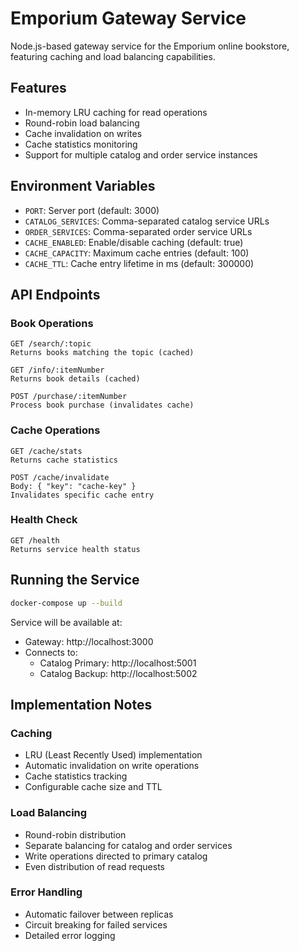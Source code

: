 # Emporium Gateway Service

Node.js-based gateway service for the Emporium online bookstore, featuring caching and load balancing capabilities.

## Features

- In-memory LRU caching for read operations
- Round-robin load balancing
- Cache invalidation on writes
- Cache statistics monitoring
- Support for multiple catalog and order service instances

## Environment Variables

- `PORT`: Server port (default: 3000)
- `CATALOG_SERVICES`: Comma-separated catalog service URLs
- `ORDER_SERVICES`: Comma-separated order service URLs
- `CACHE_ENABLED`: Enable/disable caching (default: true)
- `CACHE_CAPACITY`: Maximum cache entries (default: 100)
- `CACHE_TTL`: Cache entry lifetime in ms (default: 300000)

## API Endpoints

### Book Operations
```
GET /search/:topic
Returns books matching the topic (cached)

GET /info/:itemNumber
Returns book details (cached)

POST /purchase/:itemNumber
Process book purchase (invalidates cache)
```

### Cache Operations
```
GET /cache/stats
Returns cache statistics

POST /cache/invalidate
Body: { "key": "cache-key" }
Invalidates specific cache entry
```

### Health Check
```
GET /health
Returns service health status
```

## Running the Service

```bash
docker-compose up --build
```

Service will be available at:
- Gateway: http://localhost:3000
- Connects to:
  - Catalog Primary: http://localhost:5001
  - Catalog Backup: http://localhost:5002

## Implementation Notes

### Caching
- LRU (Least Recently Used) implementation
- Automatic invalidation on write operations
- Cache statistics tracking
- Configurable cache size and TTL

### Load Balancing
- Round-robin distribution
- Separate balancing for catalog and order services
- Write operations directed to primary catalog
- Even distribution of read requests

### Error Handling
- Automatic failover between replicas
- Circuit breaking for failed services
- Detailed error logging
